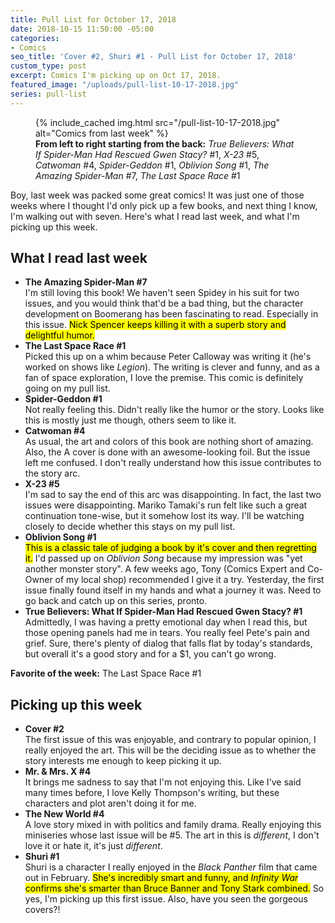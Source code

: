 ```yaml
---
title: Pull List for October 17, 2018
date: 2018-10-15 11:50:00 -05:00
categories:
- Comics
seo_title: 'Cover #2, Shuri #1 - Pull List for October 17, 2018'
custom_type: post
excerpt: Comics I'm picking up on Oct 17, 2018.
featured_image: "/uploads/pull-list-10-17-2018.jpg"
series: pull-list
---
```


<figure class="extendout">
  {% include_cached img.html src="/pull-list-10-17-2018.jpg" alt="Comics from last week" %}

  <figcaption><strong>From left to right starting from the back:</strong> <em>True Believers: What If Spider-Man Had Rescued Gwen Stacy?</em> #1, <em>X-23</em> #5, <em>Catwoman</em> #4, <em>Spider-Geddon</em> #1, <em>Oblivion Song</em> #1, <em>The Amazing Spider-Man</em> #7, <em>The Last Space Race</em> #1</figcaption>
</figure>

Boy, last week was packed some great comics! It was just one of those weeks where I thought I'd only pick up a few books, and next thing I know, I'm walking out with seven. Here's what I read last week, and what I'm picking up this week.

## What I read last week

- **The Amazing Spider-Man #7**  
  I'm still loving this book! We haven't seen Spidey in his suit for two issues, and you would think that'd be a bad thing, but the character development on Boomerang has been fascinating to read. Especially in this issue. <mark>Nick Spencer keeps killing it with a superb story and delightful humor.</mark>
- **The Last Space Race #1**  
  Picked this up on a whim because Peter Calloway was writing it (he's worked on shows like _Legion_). The writing is clever and funny, and as a fan of space exploration, I love the premise. This comic is definitely going on my pull list.
- **Spider-Geddon #1**  
  Not really feeling this. Didn't really like the humor or the story. Looks like this is mostly just me though, others seem to like it.
- **Catwoman #4**  
  As usual, the art and colors of this book are nothing short of amazing. Also, the A cover is done with an awesome-looking foil. But the issue left me confused. I don't really understand how this issue contributes to the story arc.
- **X-23 #5**  
  I'm sad to say the end of this arc was disappointing. In fact, the last two issues were disappointing. Mariko Tamaki's run felt like such a great continuation tone-wise, but it somehow lost its way. I'll be watching closely to decide whether this stays on my pull list.
- **Oblivion Song #1**  
  <mark>This is a classic tale of judging a book by it's cover and then regretting it.</mark> I'd passed up on _Oblivion Song_ because my impression was "yet another monster story". A few weeks ago, Tony (Comics Expert and Co-Owner of my local shop) recommended I give it a try. Yesterday, the first issue finally found itself in my hands and what a journey it was. Need to go back and catch up on this series, pronto.
- **True Believers: What If Spider-Man Had Rescued Gwen Stacy? #1**  
  Admittedly, I was having a pretty emotional day when I read this, but those opening panels had me in tears. You really feel Pete's pain and grief. Sure, there's plenty of dialog that falls flat by today's standards, but overall it's a good story and for a \$1, you can't go wrong.

**Favorite of the week:** The Last Space Race #1

## Picking up this week

- **Cover #2**  
  The first issue of this was enjoyable, and contrary to popular opinion, I really enjoyed the art. This will be the deciding issue as to whether the story interests me enough to keep picking it up.
- **Mr. & Mrs. X #4**  
  It brings me sadness to say that I'm not enjoying this. Like I've said many times before, I love Kelly Thompson's writing, but these characters and plot aren't doing it for me.
- **The New World #4**  
  A love story mixed in with politics and family drama. Really enjoying this miniseries whose last issue will be #5. The art in this is _different_, I don't love it or hate it, it's just _different_.
- **Shuri #1**  
  Shuri is a character I really enjoyed in the _Black Panther_ film that came out in February. <mark>She's incredibly smart and funny, and <em>Infinity War</em> confirms she's smarter than Bruce Banner and Tony Stark combined.</mark> So yes, I'm picking up this first issue. Also, have you seen the gorgeous covers?!
